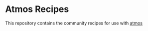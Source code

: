 # Atmos Recipes

This repository contains the community recipes for use with [atmos](https://github.com/simplygenius/atmos)
